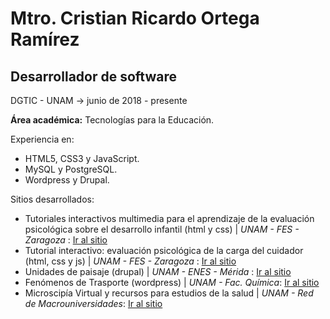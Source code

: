 # Mtro. Cristian Ricardo Ortega Ramírez
## Desarrollador de software
DGTIC - UNAM
-> junio de 2018 - presente

**Área académica:** Tecnologías para la Educación.

Experiencia en:
- HTML5, CSS3 y JavaScript.
- MySQL y PostgreSQL.
- Wordpress y Drupal.

Sitios desarrollados:
- Tutoriales interactivos multimedia para el aprendizaje de la evaluación psicológica sobre el desarrollo infantil  (html y css) | _UNAM - FES - Zaragoza_ : [Ir al sitio](http://evaluaciondesarrolloinfantil.rua.unam.mx/)
- Tutorial interactivo: evaluación psicológica de la carga del cuidador (html, css y js) | _UNAM - FES - Zaragoza_ : [Ir al sitio](http://evaluaciondesarrolloinfantil.rua.unam.mx/cuidador/)
- Unidades de paisaje (drupal) | _UNAM - ENES - Mérida_ : [Ir al sitio](https://unidadesdepaisaje.unam.mx/)
- Fenómenos de Trasporte (wordpress) | _UNAM - Fac. Química_: [Ir al sitio](https://fenomenosdetransporte.unam.mx/)
- Microscipía Virtual y recursos para estudios de la salud | _UNAM - Red de Macrouniversidades_: [Ir al sitio](https://microscopio-redmacro.org/)
